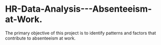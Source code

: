 # HR-Data-Analysis---Absenteeism-at-Work.
The primary objective of this project is to identify patterns and factors that contribute to absenteeism at work. 
